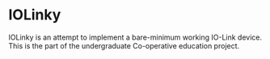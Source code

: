 # IOLinky

IOLinky is an attempt to implement a bare-minimum working IO-Link device.
This is the part of the undergraduate Co-operative education project.